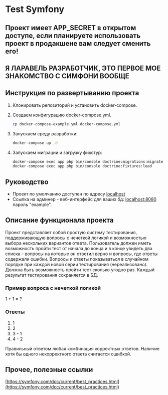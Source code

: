 # Test Symfony

## **Проект имеет APP_SECRET в открытом доступе, если планируете использовать проект в продакшене вам следует сменить его!**

## **Я ЛАРАВЕЛЬ РАЗРАБОТЧИК, ЭТО ПЕРВОЕ МОЕ ЗНАКОМСТВО С СИМФОНИ ВООБЩЕ**

## Инструкция по развертыванию проекта

1. Клонировать репозиторий и установить docker-compose.
2. Создаем конфигурацию docker-compose.yml.

    ```bash
    cp docker-compose-example.yml docker-compose.yml
    ```

3. Запускаем среду разработки:  

    ```bash
    docker-compose up -d
    ```

4. Запускаем миграции и загрузку фикстур:

    ```bash
    docker-compose exec app php bin/console doctrine:migrations:migrate
    docker-compose exec app php bin/console doctrine:fixtures:load
    ```

## Руководство

* Проект по умолчанию доступен по адресу [localhost](http://localhost)
* Ссылка на админер - веб-интерфейс для ваших бд: [localhost:8080](http://localhost:8080/?pgsql=db&username=example&db=example&password=example&ns=public) пароль "example".

## Описание функционала проекта

Проект представляет собой простую систему тестирования, поддерживающую вопросы с нечеткой логикой и возможностью выбора нескольких вариантов ответа. Пользователь должен иметь возможность пройти тест от начала до конца и в конце увидеть два списка - вопросы на которые он ответил верно и вопросы, где ответы содержали ошибки. Вопросы и ответы показываться в случайном порядке при каждой новой серии тестирования (нереализовано).  Должна быть возможность пройти тест сколько угодно раз. Каждый результат тестирования сохраняется в БД.

### Пример вопроса с нечеткой логикой

1 + 1 = ?

### Ответы

1. 1
2. 2
3. 3 - 1
4. 4 - 2

Правильный ответом любая комбинация корректных ответов. Наличие хотя бы одного некорректного ответа считается ошибкой.

## Прочее, полезные ссылки

[https://symfony.com/doc/current/best_practices.html](https://symfony.com/doc/current/best_practices.html)
